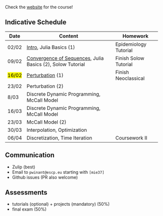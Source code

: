 Check the [website](https://www.mosphere.fr/mie37/) for the course!

## Indicative Schedule

| Date               | Content                                                                                                             | Homework               |
| ------------------ | ------------------------------------------------------------------------------------------------------------------- | ---------------------- |
| 02/02              | [Intro](http://www.mosphere.fr/mie37/slides/index.html), Julia Basics (1)                                           | Epidemiology Tutorial  |
| 09/02              | [Convergence of Sequences](http://www.mosphere.fr/mie37/slides/convergence.html), Julia Basics (2),  Solow Tutorial | Finish Solow Tutorial  |
| <mark>16/02</mark> | [Perturbation](http://www.mosphere.fr/mie37/slides/perturbation.html) (1)                                                                                                    | Finish Neoclassical    |
| 23/02              | Perturbation (2)                                                                                                    |                        |
| 8/03               | Discrete Dynamic Programming, McCall Model       |                        |
| 16/03              | Discrete Dynamic Programming, McCall Model                     |                        |
| 23/03              | McCall Model (2)                                                                                                    |                        |
| 30/03              | Interpolation, Optimization                                                                                         |                        |
| 06/04              | Discretization, Time Iteration                                                                                      | Coursework  II         |

## Communication

- Zulip (best)
- Email to `pwinant@escp.eu` starting with `[mie37]`
- Github issues (PR also welcome)

## Assessments

- tutorials (optional) + projects (mandatory) (50%)
- final exam (50%)

